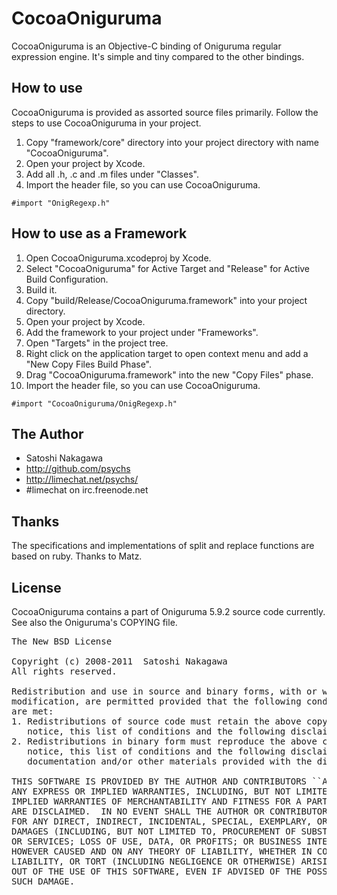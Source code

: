 # CocoaOniguruma

CocoaOniguruma is an Objective-C binding of Oniguruma regular expression engine.
It's simple and tiny compared to the other bindings.

## How to use

CocoaOniguruma is provided as assorted source files primarily.
Follow the steps to use CocoaOniguruma in your project.

1. Copy "framework/core" directory into your project directory with name "CocoaOniguruma".
2. Open your project by Xcode.
3. Add all .h, .c and .m files under "Classes".
4. Import the header file, so you can use CocoaOniguruma.
<pre><code>#import "OnigRegexp.h"</code></pre>

## How to use as a Framework

 1. Open CocoaOniguruma.xcodeproj by Xcode.
 2. Select "CocoaOniguruma" for Active Target and "Release" for Active Build Configuration.
 3. Build it.
 4. Copy "build/Release/CocoaOniguruma.framework" into your project directory.
 5. Open your project by Xcode.
 6. Add the framework to your project under "Frameworks".
 7. Open "Targets" in the project tree.
 8. Right click on the application target to open context menu and add a "New Copy Files Build Phase".
 9. Drag "CocoaOniguruma.framework" into the new "Copy Files" phase.
10. Import the header file, so you can use CocoaOniguruma.
<pre><code>#import "CocoaOniguruma/OnigRegexp.h"</code></pre>

## The Author

* Satoshi Nakagawa
* http://github.com/psychs
* http://limechat.net/psychs/
* #limechat on irc.freenode.net

## Thanks

The specifications and implementations of split and replace functions are based on ruby.
Thanks to Matz.

## License

CocoaOniguruma contains a part of Oniguruma 5.9.2 source code currently.
See also the Oniguruma's COPYING file.

<pre>
The New BSD License

Copyright (c) 2008-2011  Satoshi Nakagawa  <psychs AT limechat DOT net>
All rights reserved.

Redistribution and use in source and binary forms, with or without
modification, are permitted provided that the following conditions
are met:
1. Redistributions of source code must retain the above copyright
   notice, this list of conditions and the following disclaimer.
2. Redistributions in binary form must reproduce the above copyright
   notice, this list of conditions and the following disclaimer in the
   documentation and/or other materials provided with the distribution.

THIS SOFTWARE IS PROVIDED BY THE AUTHOR AND CONTRIBUTORS ``AS IS'' AND
ANY EXPRESS OR IMPLIED WARRANTIES, INCLUDING, BUT NOT LIMITED TO, THE
IMPLIED WARRANTIES OF MERCHANTABILITY AND FITNESS FOR A PARTICULAR PURPOSE
ARE DISCLAIMED.  IN NO EVENT SHALL THE AUTHOR OR CONTRIBUTORS BE LIABLE
FOR ANY DIRECT, INDIRECT, INCIDENTAL, SPECIAL, EXEMPLARY, OR CONSEQUENTIAL
DAMAGES (INCLUDING, BUT NOT LIMITED TO, PROCUREMENT OF SUBSTITUTE GOODS
OR SERVICES; LOSS OF USE, DATA, OR PROFITS; OR BUSINESS INTERRUPTION)
HOWEVER CAUSED AND ON ANY THEORY OF LIABILITY, WHETHER IN CONTRACT, STRICT
LIABILITY, OR TORT (INCLUDING NEGLIGENCE OR OTHERWISE) ARISING IN ANY WAY
OUT OF THE USE OF THIS SOFTWARE, EVEN IF ADVISED OF THE POSSIBILITY OF
SUCH DAMAGE.
</pre>
